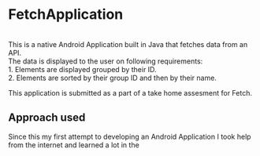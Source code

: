 # FetchApplication<br>
<br>
This is a native Android Application built in Java that fetches data from an API. <br>
The data is displayed to the user on following requirements:<br>
1. Elements are displayed grouped by their ID.<br>
2. Elements are sorted by their group ID and then by their name.<br>

This application is submitted as a part of a take home assesment for Fetch. <br>

## Approach used<br>
Since this my first attempt to developing an Android Application I took help from the internet and learned a lot in the 
